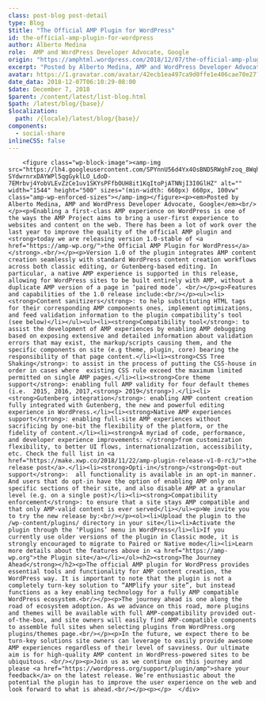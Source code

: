 ```yaml
---
class: post-blog post-detail
type: Blog
$title: "The Official AMP Plugin for WordPress"
id: the-official-amp-plugin-for-wordpress
author: Alberto Medina
role:  AMP and WordPress Developer Advocate, Google
origin: "https://amphtml.wordpress.com/2018/12/07/the-official-amp-plugin-for-wordpress/amp/"
excerpt: "Posted by Alberto Medina, AMP and WordPress Developer Advocate, Google Enabling a first-class AMP experience on WordPress is one of the ways the AMP Project aims to bring a user-first experience to websites and content on the web. There has been a lot of work over the last year to improve the quality of the [&#8230;]"
avatar: https://1.gravatar.com/avatar/42ecb1ea497ca9d0ffe1e406cae70e27?s=96&d=identicon&r=G
date_data: 2018-12-07T06:10:29-08:00
$date: December 7, 2018
$parent: /content/latest/list-blog.html
$path: /latest/blog/{base}/
$localization:
  path: /{locale}/latest/blog/{base}/
components:
  - social-share
inlineCSS: false
---
```


<div class="amp-wp-article-content">

		<figure class="wp-block-image"><amp-img src="https://lh4.googleusercontent.com/SPYnnU56d4Yx4OsBND5RWghFzoq_8Wqhh0tqnpcKIZsgWsGu-SYdwrnrxDAYWPl5qgGyklLO_LdoD-7EMrbvj4YobVLEvZzCe1uv1SKYsPFfbOUH8it1KqItoPjATNNjI3I0GlHZ" alt="" width="1544" height="500" sizes="(min-width: 660px) 660px, 100vw" class="amp-wp-enforced-sizes"></amp-img></figure><p><em>Posted by Alberto Medina, AMP and WordPress Developer Advocate, Google</em><br/></p><p>Enabling a first-class AMP experience on WordPress is one of the ways the AMP Project aims to bring a user-first experience to websites and content on the web. There has been a lot of work over the last year to improve the quality of the official AMP plugin and <strong>today we are releasing version 1.0-stable of <a href="https://amp-wp.org/">the Official AMP Plugin for WordPress</a></strong>.<br/></p><p>Version 1.0 of the plugin integrates AMP content creation seamlessly with standard WordPress content creation workflows across both classic editing, or Gutenberg-based editing. In particular, a native AMP experience is supported in this release, allowing for WordPress sites to be built entirely with AMP, without a duplicate AMP version of a page in ‘paired mode’. <br/></p><p>Features and capabilities of the 1.0 release include:<br/></p><ul><li><strong>Content sanitizers</strong>: to help substituting HTML tags for their corresponding AMP components ones, implement optimizations, and feed validation information to the plugin compatibility’s tool (see below)</li></ul><ul><li><strong>Compatibility tool</strong>: to assist the development of AMP experiences by enabling AMP debugging based on exposing extensive and detailed information about validation errors that may exist, the markup/scripts causing them, and the specific components on site (e.g theme, plugin, core) bearing the responsibility of that page content.</li><li><strong>CSS Tree Shaking</strong>: to assist in the process of putting the CSS-house in order in cases where  existing CSS rule exceed the maximum limited permitted on single AMP pages.</li><li><strong>Core theme support</strong>: enabling full AMP validity for four default themes (i.e.  2015, 2016, 2017,<strong> 2019</strong>).</li><li><strong>Gutenberg integration</strong>: enabling AMP content creation fully integrated with Gutenberg, the new and powerful editing experience in WordPress.</li><li><strong>Native AMP experiences support</strong>: enabling full-site AMP experiences without sacrificing by one-bit the flexibility of the platform, or the fidelity of content.</li><li><strong>A myriad of code, performance, and developer experience improvements: </strong>from customization flexibility, to better UI flows, internationalization, accessibility, etc. Check the full list in <a href="https://make.xwp.co/2018/11/22/amp-plugin-release-v1-0-rc3/">the release post</a>.</li><li><strong>Opti-in</strong>/<strong>Opt-out support</strong>:  all functionality is available in an opt-in manner. And users that do opt-in have the option of enabling AMP only on specific sections of their site, and also disable AMP at a granular level (e.g. on a single post)</li><li><strong>Compatibility enforcement</strong>: to ensure that a site stays AMP compatible and that only AMP-valid content is ever served</li></ul><p>We invite you to try the new release by:<br/></p><ol><li>Upload the plugin to the /wp-content/plugins/ directory in your site</li><li>Activate the plugin through the ‘Plugins’ menu in WordPress</li><li>If you currently use older versions of the plugin in Classic mode, it is strongly encouraged to migrate to Paired or Native mode</li><li>Learn more details about the features above in <a href="https://amp-wp.org">the Plugin site</a></li></ol><h2><strong>The Journey Ahead</strong></h2><p>The official AMP plugin for WordPress provides essential tools and functionality for AMP content creation, the WordPress way. It is important to note that the plugin is not a completely turn-key solution to “AMPlify your site”, but instead functions as a key enabling technology for a fully AMP compatible WordPress ecosystem.<br/></p><p>The journey ahead is one along the road of ecosystem adoption. As we advance on this road, more plugins and themes will be available with full AMP-compatibility provided out-of-the-box, and site owners will easily find AMP-compatible components to assemble full sites when selecting plugins from WordPress.org plugins/themes page.<br/></p><p>In the future, we expect there to be turn-key solutions site owners can leverage to easily provide awesome AMP experiences regardless of their level of savviness. Our ultimate aim is for high-quality AMP content in WordPress-powered sites to be ubiquitous. <br/></p><p>Join us as we continue on this journey and please <a href="https://wordpress.org/support/plugin/amp">share your feedback</a> on the latest release. We’re enthusiastic about the potential the plugin has to improve the user experience on the web and look forward to what is ahead.<br/></p><p></p>	</div>

	

</div>

